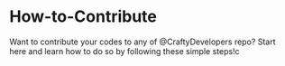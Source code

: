 # How-to-Contribute
Want to contribute your codes to any of @CraftyDevelopers repo? Start here and learn how to do so by following these simple steps!c
